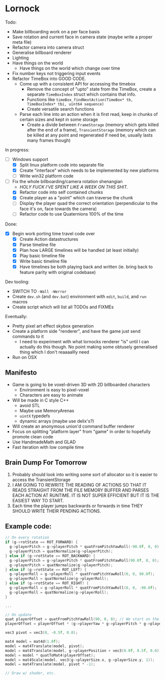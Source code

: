 # Lornock

Todo:

- Make billboarding work on a per face basis
- Save rotation and current face in camera state (maybe write a proper meta file)
- Refactor camera into camera struct
- Generalise billboard renderer
- Lighting
- Have things on the world
  - Have things on the world which change over time
- Fix number keys not triggering input events
- Refactor TimeBox into GOOD CODE.
  - Come up with a consistent API for accessing the timebox
    - Remove the concept of "upto" state from the TimeBox, create a separate `TimeBoxIndex` struct which contains that info.
    - Functions like `timeBox_findNextAction(TimeBox* tb, TimeBoxIndex* tbi, uint64 sequence)`
    - Create versatile search functions
  - Parse each line into an action when it is first read, keep in chunks of certain sizes and kept in some storage
    - Create a divide between `FrameStorage` (memory which gets killed after the end of a frame), `TransientStorage` (memory which can be killed at any point and regenerated if need be, usually lasts many frames though)

In progress:
- [ ] Windows support
  - [x] Split linux platform code into separate file
  - [x] Create "interface" which needs to be implemented by new platforms
  - [ ] Write win32 platform code
- [ ] Fix the whole billboarding/camera rotation shenangian
  - _HOLY FUCK I'VE SPENT LIKE A WEEK ON THIS SHIT._
  - [x] Refactor code into self contained chunks
  - [x] Create player as a "point" which can traverse the chunk
  - [ ] Display the player quad the correct orientation (perpendicular to the face it's on, face towards the camera)
  - [ ] Refactor code to use Quaternions 100% of the time

Done:
- [x] Begin work porting time travel code over
  - [x] Create Action datastructures
  - [x] Parse timeline file
  - [x] Plan how LARGE timelines will be handled (at least initially)
  - [x] Play basic timeline file
  - [x] Write basic timeline file
  - [x] Have timelines be both playing back and written (ie. bring back to feature parity with original codebase)

Dev tooling:
- SWITCH TO `-Wall -Werror`
- Create `dev.sh` (and `dev.bat`) environment with `edit`, `build`, and `run` macros
- Create script which will list all TODOs and FIXMEs

Eventually:

- Pretty pixel art effect skybox generation
- Create a platform side "renderer", and have the game just send commands to it
  - I need to experiment with what lornocks renderer "is" until I can actually do this though. No point making some obtusely generalised thing which I don't reaaaallly need
- Run on OSX

## Manifesto

- Game is going to be voxel-driven 3D with 2D billboarded characters
  - Environment is easy to pixel-voxel
  - Characters are easy to animate
- Will be made in C style C++
  - avoid STL
  - Maybe use MemoryArenas
  - `uintX` typedefs
  - dynamic arrays (maybe use delix's?)
- Will create an anonymous union'd command buffer renderer
- Focus on splitting "platform layer" from "game" in order to hopefully promote clean code
- Use HandmadeMath and GLAD
- Fast iteration with low compile time

## Brain Dump For Tomorrow

1. Probably should look into writing some sort of allocator so it is easier to access the TransientStorage
2. I AM GOING TO REWRITE THE READING OF ACTIONS SO THAT IT READS STRAIGHT FROM THE FILE MEMORY BUFFER AND PARSES EACH ACTION AT RUNTIME. IT IS NOT SUPER EFFICIENT BUT IT IS THE EASIEST WAY TO START.
3. Each time the player jumps backwards or forwards in time THEY SHOULD WRITE THEIR PENDING ACTIONS.

## Example code:

```cpp
// On every rotation
if (g->rotState == ROT_FORWARD) {
  g->playerPitch = g->playerPitch * quatFromPitchYawRoll(-90.0f, 0, 0);
  g->playerPitch = quatNormalize(g->playerPitch);
} else if (g->rotState == ROT_BACKWARD) {
  g->playerPitch = g->playerPitch * quatFromPitchYawRoll(90.0f, 0, 0);
  g->playerPitch = quatNormalize(g->playerPitch);
} else if (g->rotState == ROT_LEFT) {
  g->playerRoll = g->playerRoll * quatFromPitchYawRoll(0, 0, 90.0f);
  g->playerRoll = quatNormalize(g->playerRoll);
} else if (g->rotState == ROT_RIGHT) {
  g->playerRoll = g->playerRoll * quatFromPitchYawRoll(0, 0, -90.0f);
  g->playerRoll = quatNormalize(g->playerRoll);
}

...

// On update
quat playerOffset = quatFromPitchYawRoll(90, 0, 0); // We start on the front face, so player needs to be at 90 degrees
playerOffset = playerOffset * (g->playerYaw * g->playerPitch * g->playerRoll);

vec3 pivot = vec3(0, -0.5f, 0.0);

mat4 model = mat4d(1.0f);
model = mat4Translate(model, pivot);
model = mat4Translate(model, g->playerPosition + vec3(0.0f, 0.5f, 0.0));
model = model * quatToMat4(playerOffset);
model = mat4Scale(model, vec3(g->playerSize.x, g->playerSize.y, 1));
model = mat4Translate(model, pivot * -1);

// Draw w/ shader, etc.
```
